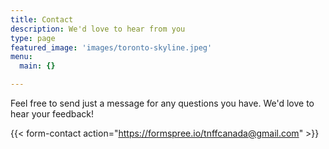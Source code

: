 ```yaml
---
title: Contact
description: We'd love to hear from you
type: page
featured_image: 'images/toronto-skyline.jpeg'
menu:
  main: {}

---
```


Feel free to send just a message for any questions you have. We'd love to hear your feedback!  

{{< form-contact action="https://formspree.io/tnffcanada@gmail.com"  >}}

